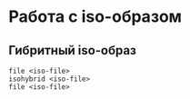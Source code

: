 # Работа с iso-образом

## Гибритный iso-образ
```(bash)
file <iso-file>
isohybrid <iso-file>
file <iso-file>
```


